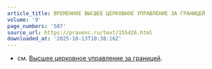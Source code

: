 ```yaml
---
article_title: ВРЕМЕННОЕ ВЫСШЕЕ ЦЕРКОВНОЕ УПРАВЛЕНИЕ ЗА ГРАНИЦЕЙ
volume: '9'
page_numbers: '507'
source_url: https://pravenc.ru/text/155426.html
downloaded_at: '2025-10-13T10:38:16Z'
---
```


- см. [Высшее церковное управление за границей](<https://pravenc.ru/text/Высшее церковное управление за границей.html>).
